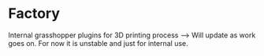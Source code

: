 # Factory
Internal grasshopper plugins for 3D printing process --> 
Will update as work goes on.
For now it is unstable and just for internal use.
